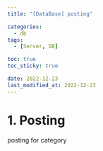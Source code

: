 ```yaml
---
title: "[DataBase] posting"

categories:
  - db
tags:
  - [Server, DB]

toc: true
toc_sticky: true

date: 2022-12-23
last_modified_at: 2022-12-23
---
```


# 1. Posting

posting for category
